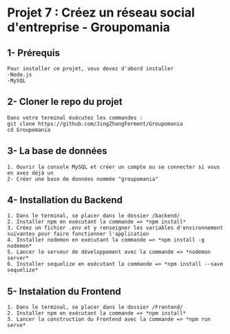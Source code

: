 # Projet 7 : Créez un réseau social d'entreprise - Groupomania

## 1- Prérequis
```
Pour installer ce projet, vous devez d'abord installer
-Node.js
-MySQL
```

## 2- Cloner le repo du projet
```
Dans votre terminal éxécutez les commandes :
git clone https://github.com/JingZhangFerment/Groupomania
cd Groupomania
```

## 3- La base de données
```
1. Ouvrir la console MySQL et créer un compte ou se connecter si vous en avez déjà un
2- Créer une base de données nommée "groupomania"
```

## 4- Installation du Backend
```
1. Dans le terminal, se placer dans le dossier /backend/
2. Installer npm en exécutant la commande => *npm install*
3. Créez un fichier .env et y renseigner les variables d'environnement suivantes pour faire fonctionner l'application
4. Installer nodemon en exécutant la commande => *npm install -g nodemon*
5. Lancer le serveur de développement avec la commande => *nodemon server*
6. Installer sequelize en exécutant la commande => *npm install --save sequelize*

```

## 5- Instalation du Frontend
```
1. Dans le terminal, se placer dans le dossier /Frontend/
2. Installer npm en exécutant la commande => *npm install*
3. Lancer la construction du Frontend avec la commande => *npm run serve*
```
